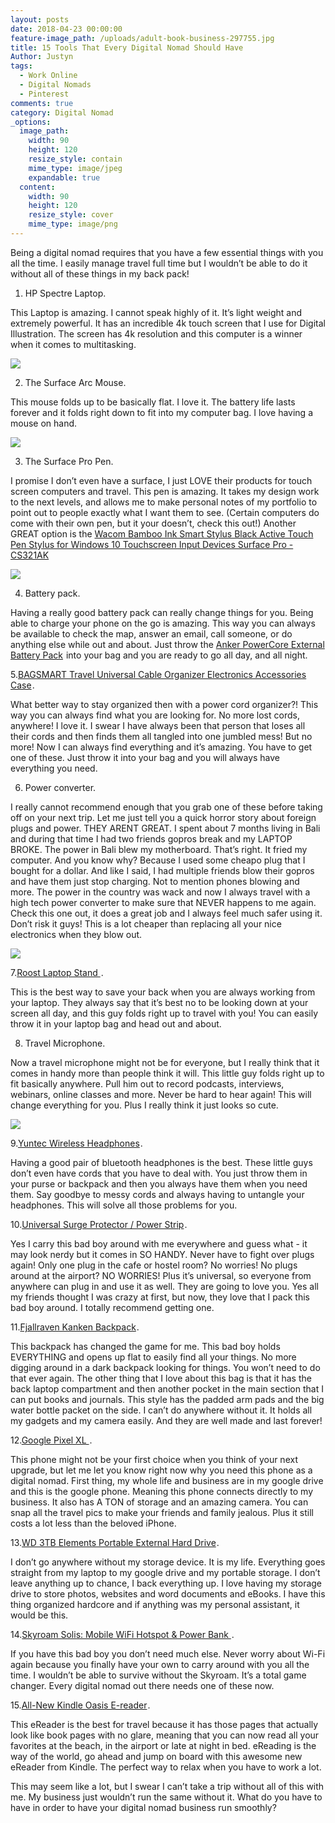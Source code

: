 ```yaml
---
layout: posts
date: 2018-04-23 00:00:00
feature-image_path: /uploads/adult-book-business-297755.jpg
title: 15 Tools That Every Digital Nomad Should Have
Author: Justyn
tags:
  - Work Online
  - Digital Nomads
  - Pinterest
comments: true
category: Digital Nomad
_options:
  image_path:
    width: 90
    height: 120
    resize_style: contain
    mime_type: image/jpeg
    expandable: true
  content:
    width: 90
    height: 120
    resize_style: cover
    mime_type: image/png
---
```


Being a digital nomad requires that you have a few essential things with you all the time. I easily manage travel full time but I wouldn’t be able to do it without all of these things in my back pack!

1. HP Spectre Laptop. 

This Laptop is amazing. I cannot speak highly of it. It’s light weight and extremely powerful. It has an incredible 4k touch screen that I use for Digital Illustration. The screen has 4k resolution and this computer is a winner when it comes to multitasking. 

<a target="_blank"  href="https://www.amazon.com/gp/product/B076QQRWZF/ref=as_li_tl?ie=UTF8&camp=1789&creative=9325&creativeASIN=B076QQRWZF&linkCode=as2&tag=justynjen07-20&linkId=5e37456efd9b9e13bb01c8f73e81d2d8"><img border="0" src="//ws-na.amazon-adsystem.com/widgets/q?_encoding=UTF8&MarketPlace=US&ASIN=B076QQRWZF&ServiceVersion=20070822&ID=AsinImage&WS=1&Format=_SL160_&tag=justynjen07-20" ></a><img src="//ir-na.amazon-adsystem.com/e/ir?t=justynjen07-20&l=am2&o=1&a=B076QQRWZF" width="1" height="1" border="0" alt="" style="border:none !important; margin:0px !important;" />

2. The Surface Arc Mouse. 

This mouse folds up to be basically flat. I love it. The battery life lasts forever and it folds right down to fit into my computer bag. I love having a mouse on hand.

<a target="_blank"  href="https://www.amazon.com/gp/product/B00FG7MZP0/ref=as_li_tl?ie=UTF8&camp=1789&creative=9325&creativeASIN=B00FG7MZP0&linkCode=as2&tag=justynjen07-20&linkId=4328e332ee86100cd780d166ba3c0085"><img border="0" src="//ws-na.amazon-adsystem.com/widgets/q?_encoding=UTF8&MarketPlace=US&ASIN=B00FG7MZP0&ServiceVersion=20070822&ID=AsinImage&WS=1&Format=_SL160_&tag=justynjen07-20" ></a><img src="//ir-na.amazon-adsystem.com/e/ir?t=justynjen07-20&l=am2&o=1&a=B00FG7MZP0" width="1" height="1" border="0" alt="" style="border:none !important; margin:0px !important;" />

3. The Surface Pro Pen. 

I promise I don’t even have a surface, I just LOVE their products for touch screen computers and travel. This pen is amazing. It takes my design work to the next levels, and allows me to make personal notes of my portfolio to point out to people exactly what I want them to see. (Certain computers do come with their own pen, but it your doesn’t, check this out!) Another GREAT option is the <a target="_blank" href="https://www.amazon.com/gp/product/B076VQB8DQ/ref=as_li_tl?ie=UTF8&camp=1789&creative=9325&creativeASIN=B076VQB8DQ&linkCode=as2&tag=justynjen07-20&linkId=d6ac9b298f38926af03de3c1acbb7af3">Wacom Bamboo Ink Smart Stylus Black Active Touch Pen Stylus for Windows 10 Touchscreen Input Devices Surface Pro - CS321AK</a><img src="//ir-na.amazon-adsystem.com/e/ir?t=justynjen07-20&l=am2&o=1&a=B076VQB8DQ" width="1" height="1" border="0" alt="" style="border:none !important; margin:0px !important;" />

<a target="_blank"  href="https://www.amazon.com/gp/product/B072K5TXGT/ref=as_li_tl?ie=UTF8&camp=1789&creative=9325&creativeASIN=B072K5TXGT&linkCode=as2&tag=justynjen07-20&linkId=ecb06f61ca9728dbcd8eab518c2217d7"><img border="0" src="//ws-na.amazon-adsystem.com/widgets/q?_encoding=UTF8&MarketPlace=US&ASIN=B072K5TXGT&ServiceVersion=20070822&ID=AsinImage&WS=1&Format=_SL160_&tag=justynjen07-20" ></a><img src="//ir-na.amazon-adsystem.com/e/ir?t=justynjen07-20&l=am2&o=1&a=B072K5TXGT" width="1" height="1" border="0" alt="" style="border:none !important; margin:0px !important;" />

4. Battery pack.

Having a really good battery pack can really change things for you. Being able to charge your phone on the go is amazing. This way you can always be available to check the map, answer an email, call someone, or do anything else while out and about. Just throw the <a target="_blank" href="https://www.amazon.com/gp/product/B00X5RV14Y/ref=as_li_tl?ie=UTF8&camp=1789&creative=9325&creativeASIN=B00X5RV14Y&linkCode=as2&tag=justynjen07-20&linkId=fbe67f8801a333f5ec3f791e343f36a9">Anker PowerCore External Battery Pack</a><img src="//ir-na.amazon-adsystem.com/e/ir?t=justynjen07-20&l=am2&o=1&a=B00X5RV14Y" width="1" height="1" border="0" alt="" style="border:none !important; margin:0px !important;" /> into your bag and you are ready to go all day, and all night. 

5.<a target="_blank" href="https://www.amazon.com/gp/product/B017SKRWL4/ref=as_li_tl?ie=UTF8&camp=1789&creative=9325&creativeASIN=B017SKRWL4&linkCode=as2&tag=justynjen07-20&linkId=f4ba58a30a67154500fe3fc6e466bde5">BAGSMART Travel Universal Cable Organizer Electronics Accessories Case</a><img src="//ir-na.amazon-adsystem.com/e/ir?t=justynjen07-20&l=am2&o=1&a=B017SKRWL4" width="1" height="1" border="0" alt="" style="border:none !important; margin:0px !important;" />.

What better way to stay organized then with a power cord organizer?! This way you can always find what you are looking for. No more lost cords, anywhere! I love it. I swear I have always been that person that loses all their cords and then finds them all tangled into one jumbled mess! But no more! Now I can always find everything and it’s amazing. You have to get one of these. Just throw it into your bag and you will always have everything you need. 


6. Power converter. 

I really cannot recommend enough that you grab one of these before taking off on your next trip. Let me just tell you a quick horror story about foreign plugs and power. THEY ARENT GREAT. I spent about 7 months living in Bali and during that time I had two friends gopros break and my LAPTOP BROKE. The power in Bali blew my motherboard. That’s right. It fried my computer. And you know why? Because I used some cheapo plug that I bought for a dollar. And like I said, I had multiple friends blow their gopros and have them just stop charging. Not to mention phones blowing and more. The power in the country was wack and now I always travel with a high tech power converter to make sure that NEVER happens to me again. Check this one out, it does a great job and I always feel much safer using it. Don’t risk it guys! This is a lot cheaper than replacing all your nice electronics when they blow out. 

<a target="_blank"  href="https://www.amazon.com/gp/product/B01E140XWA/ref=as_li_tl?ie=UTF8&camp=1789&creative=9325&creativeASIN=B01E140XWA&linkCode=as2&tag=justynjen07-20&linkId=1a291f2776b3a38ad3181324416f7ed1"><img border="0" src="//ws-na.amazon-adsystem.com/widgets/q?_encoding=UTF8&MarketPlace=US&ASIN=B01E140XWA&ServiceVersion=20070822&ID=AsinImage&WS=1&Format=_SL160_&tag=justynjen07-20" ></a><img src="//ir-na.amazon-adsystem.com/e/ir?t=justynjen07-20&l=am2&o=1&a=B01E140XWA" width="1" height="1" border="0" alt="" style="border:none !important; margin:0px !important;" />


7.<a target="_blank" href="https://www.amazon.com/gp/product/B01C9KG8IG/ref=as_li_tl?ie=UTF8&camp=1789&creative=9325&creativeASIN=B01C9KG8IG&linkCode=as2&tag=justynjen07-20&linkId=cf2811f73502d76c252843e988fcb71a">Roost Laptop Stand </a><img src="//ir-na.amazon-adsystem.com/e/ir?t=justynjen07-20&l=am2&o=1&a=B01C9KG8IG" width="1" height="1" border="0" alt="" style="border:none !important; margin:0px !important;" />.

This is the best way to save your back when you are always working from your laptop. They always say that it’s best no to be looking down at your screen all day, and this guy folds right up to travel with you! You can easily throw it in your laptop bag and head out and about. 


8. Travel Microphone. 

Now a travel microphone might not be for everyone, but I really think that it comes in handy more than people think it will. This little guy folds right up to fit basically anywhere. Pull him out to record podcasts, interviews, webinars, online classes and more. Never be hard to hear again! This will change everything for you. Plus I really think it just looks so cute.

<a target="_blank"  href="https://www.amazon.com/gp/product/B00FQE337M/ref=as_li_tl?ie=UTF8&camp=1789&creative=9325&creativeASIN=B00FQE337M&linkCode=as2&tag=justynjen07-20&linkId=ee1f666af47df117aa56f85df16ac306"><img border="0" src="//ws-na.amazon-adsystem.com/widgets/q?_encoding=UTF8&MarketPlace=US&ASIN=B00FQE337M&ServiceVersion=20070822&ID=AsinImage&WS=1&Format=_SL160_&tag=justynjen07-20" ></a><img src="//ir-na.amazon-adsystem.com/e/ir?t=justynjen07-20&l=am2&o=1&a=B00FQE337M" width="1" height="1" border="0" alt="" style="border:none !important; margin:0px !important;" />


9.<a target="_blank" href="https://www.amazon.com/gp/product/B07C19HBSC/ref=as_li_tl?ie=UTF8&camp=1789&creative=9325&creativeASIN=B07C19HBSC&linkCode=as2&tag=justynjen07-20&linkId=07d2451d104b19d2809f6a25bbc677d3">Yuntec Wireless Headphones</a><img src="//ir-na.amazon-adsystem.com/e/ir?t=justynjen07-20&l=am2&o=1&a=B07C19HBSC" width="1" height="1" border="0" alt="" style="border:none !important; margin:0px !important;" />.

Having a good pair of bluetooth headphones is the best. These little guys don’t even have cords that you have to deal with. You just throw them in your purse or backpack and then you always have them when you need them. Say goodbye to messy cords and always having to untangle your headphones. This will solve all those problems for you.


10.<a target="_blank" href="https://www.amazon.com/gp/product/B000784H4K/ref=as_li_tl?ie=UTF8&camp=1789&creative=9325&creativeASIN=B000784H4K&linkCode=as2&tag=justynjen07-20&linkId=b32f54eba7eb2fa8ffd34d9d51d2f1f8">Universal Surge Protector / Power Strip</a><img src="//ir-na.amazon-adsystem.com/e/ir?t=justynjen07-20&l=am2&o=1&a=B000784H4K" width="1" height="1" border="0" alt="" style="border:none !important; margin:0px !important;" />.

Yes I carry this bad boy around with me everywhere and guess what - it may look nerdy but it comes in SO HANDY. Never have to fight over plugs again! Only one plug in the cafe or hostel room? No worries! No plugs around at the airport? NO WORRIES! Plus it’s universal, so everyone from anywhere can plug in and use it as well. They are going to love you. Yes all my friends thought I was crazy at first, but now, they love that I pack this bad boy around. I totally recommend getting one. 


11.<a target="_blank" href="https://www.amazon.com/gp/product/B01AZ0ZR20/ref=as_li_tl?ie=UTF8&camp=1789&creative=9325&creativeASIN=B01AZ0ZR20&linkCode=as2&tag=justynjen07-20&linkId=7e5df2b28db81260ded7900cebb4cce1">Fjallraven Kanken Backpack</a><img src="//ir-na.amazon-adsystem.com/e/ir?t=justynjen07-20&l=am2&o=1&a=B01AZ0ZR20" width="1" height="1" border="0" alt="" style="border:none !important; margin:0px !important;" />.

This backpack has changed the game for me. This bad boy holds EVERYTHING and opens up flat to easily find all your things. No more digging around in a dark backpack looking for things. You won’t need to do that ever again. The other thing that I love about this bag is that it has the back laptop compartment and then another pocket in the main section that I can put books and journals. This style has the padded arm pads and the big water bottle packet on the side. I can’t do anywhere without it. It holds all my gadgets and my camera easily. And they are well made and last forever!


12.<a target="_blank" href="https://www.amazon.com/gp/product/B01M01ZZAC/ref=as_li_tl?ie=UTF8&camp=1789&creative=9325&creativeASIN=B01M01ZZAC&linkCode=as2&tag=justynjen07-20&linkId=30baef58c12b831596fccee0d84720bb">Google Pixel XL </a><img src="//ir-na.amazon-adsystem.com/e/ir?t=justynjen07-20&l=am2&o=1&a=B01M01ZZAC" width="1" height="1" border="0" alt="" style="border:none !important; margin:0px !important;" />.

This phone might not be your first choice when you think of your next upgrade, but let me let you know right now why you need this phone as a digital nomad. First thing, my whole life and business are in my google drive and this is the google phone. Meaning this phone connects directly to my business. It also has A TON of storage and an amazing camera. You can snap all the travel pics to make your friends and family jealous. Plus it still costs a lot less than the beloved iPhone. 

13.<a target="_blank" href="https://www.amazon.com/gp/product/B06XG892ZH/ref=as_li_tl?ie=UTF8&camp=1789&creative=9325&creativeASIN=B06XG892ZH&linkCode=as2&tag=justynjen07-20&linkId=c3e8b5cff9602903ddbd9b0784e42813">WD 3TB Elements Portable External Hard Drive</a><img src="//ir-na.amazon-adsystem.com/e/ir?t=justynjen07-20&l=am2&o=1&a=B06XG892ZH" width="1" height="1" border="0" alt="" style="border:none !important; margin:0px !important;" />.

I don’t go anywhere without my storage device. It is my life. Everything goes straight from my laptop to my google drive and my portable storage. I don’t leave anything up to chance, I back everything up. I love having my storage drive to store photos, websites and word documents and eBooks. I have this thing organized hardcore and if anything was my personal assistant, it would be this. 


14.<a target="_blank" href="https://www.amazon.com/gp/product/B0756LFYC4/ref=as_li_tl?ie=UTF8&camp=1789&creative=9325&creativeASIN=B0756LFYC4&linkCode=as2&tag=justynjen07-20&linkId=e54fb9eaf34624bf60d372c2cb19efcf">Skyroam Solis: Mobile WiFi Hotspot &amp; Power Bank </a><img src="//ir-na.amazon-adsystem.com/e/ir?t=justynjen07-20&l=am2&o=1&a=B0756LFYC4" width="1" height="1" border="0" alt="" style="border:none !important; margin:0px !important;" />.

If you have this bad boy you don’t need much else. Never worry about Wi-Fi again because you finally have your own to carry around with you all the time. I wouldn’t be able to survive without the Skyroam. It’s a total game changer. Every digital nomad out there needs one of these now. 


15.<a target="_blank" href="https://www.amazon.com/gp/product/B06XD5YCKX/ref=as_li_tl?ie=UTF8&camp=1789&creative=9325&creativeASIN=B06XD5YCKX&linkCode=as2&tag=justynjen07-20&linkId=752db30f3e7bd975e1ee067b8e2477cc">All-New Kindle Oasis E-reader</a><img src="//ir-na.amazon-adsystem.com/e/ir?t=justynjen07-20&l=am2&o=1&a=B06XD5YCKX" width="1" height="1" border="0" alt="" style="border:none !important; margin:0px !important;" />.

This eReader is the best for travel because it has those pages that actually look like book pages with no glare, meaning that you can now read all your favorites at the beach, in the airport or late at night in bed. eReading is the way of the world, go ahead and jump on board with this awesome new eReader from Kindle. The perfect way to relax when you have to work a lot. 

This may seem like a lot, but I swear I can’t take a trip without all of this with me. My business just wouldn’t run the same without it. What do you have to have in order to have your digital nomad business run smoothly?



